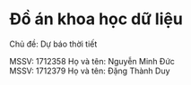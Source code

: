 # Đồ án khoa học dữ liệu

Chủ đề: Dự báo thời tiết

MSSV: 1712358  Họ và tên: Nguyễn Minh Đức  
MSSV: 1712379  Họ và tên: Đặng Thành Duy
